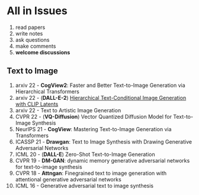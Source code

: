 # All in Issues
1. read papers
2. write notes
5. ask questions
6. make comments
7. **welcome discussions**

## Text to Image
1. arxiv 22 - **CogView2**: Faster and Better Text-to-Image Generation via Hierarchical Transformers
4. arxiv 22 - (**DALL-E-2**) [Hierarchical Text-Conditional Image Generation with CLIP Latents](https://github.com/qiaojy19/q-Papers/issues/12)
5. arxiv 22 - Text to Artistic Image Generation
1. CVPR 22 - (**VQ-Diffusion**) Vector Quantized Diffusion Model for Text-to-Image Synthesis
6. NeurIPS 21 - **CogView**: Mastering Text-to-Image Generation via Transformers
7. ICASSP 21 - **Drawgan**: Text to Image Synthesis with Drawing Generative Adversarial Networks
8. ICML 20 - (**DALL-E**) Zero-Shot Text-to-Image Generation
9. CVPR 19 - **DM-GAN**: dynamic memory generative adversarial networks for text-to-image synthesis
10. CVPR 18 - **Attngan**: Finegrained text to image generation with attentional generative adversarial networks
11. ICML 16 - Generative adversarial text to image synthesis
